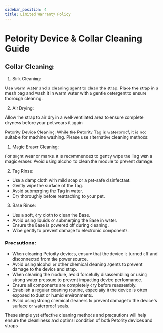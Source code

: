 ```yaml
---
sidebar_position: 4
title: Limited Warranty Policy
---
```


# Petority Device & Collar Cleaning Guide
## Collar Cleaning:
1. Sink Cleaning:

Use warm water and a cleaning agent to clean the strap. Place the strap in a mesh bag and wash it in warm water with a gentle detergent to ensure thorough cleaning.

2. Air Drying:

Allow the strap to air dry in a well-ventilated area to ensure complete dryness before your pet wears it again

Petority Device Cleaning:
While the Petority Tag is waterproof, it is not suitable for machine washing. Please use alternative cleaning methods:

1. Magic Eraser Cleaning:

For slight wear or marks, it is recommended to gently wipe the Tag with a magic eraser. Avoid using alcohol to clean the module to prevent damage.

2. Tag Rinse:

+ Use a damp cloth with mild soap or a pet-safe disinfectant.
+ Gently wipe the surface of the Tag.
+ Avoid submerging the Tag in water.
+ Dry thoroughly before reattaching to your pet.
3. Base Rinse:
+ Use a soft, dry cloth to clean the Base.
+ Avoid using liquids or submerging the Base in water.
+ Ensure the Base is powered off during cleaning.
+ Wipe gently to prevent damage to electronic components.

### Precautions:
+ When cleaning Petority devices, ensure that the device is turned off and disconnected from the power source.
+ Avoid using alcohol or other chemical cleaning agents to prevent damage to the device and strap.
+ When cleaning the module, avoid forcefully disassembling or using strong water pressure to prevent impacting device performance.
+ Ensure all components are completely dry before reassembly.
+ Establish a regular cleaning routine, especially if the device is often exposed to dust or humid environments.
+ Avoid using strong chemical cleaners to prevent damage to the device's surface or waterproof seals.

These simple yet effective cleaning methods and precautions will help ensure the cleanliness and optimal condition of both Petority devices and straps.